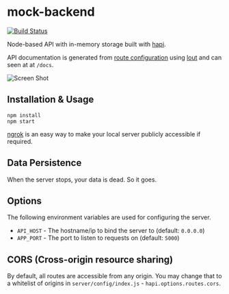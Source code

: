 # mock-backend

[![Build Status][travis-image-url]][travis-url]

Node-based API with in-memory storage built with [hapi][hapi-url].

API documentation is generated from [route configuration][route-config-url]
using [lout][lout-url] and can seen at at `/docs`.

![Screen Shot][api-docs-image-url]

## Installation & Usage

```
npm install
npm start
```

[ngrok][ngrok-url] is an easy way to make your local server publicly accessible if
required.

## Data Persistence

When the server stops, your data is dead. So it goes.

## Options

The following environment variables are used for configuring the server.

- `API_HOST` - The hostname/ip to bind the server to (default: `0.0.0.0`)
- `APP_PORT` - The port to listen to requests on (default: `5000`)

## CORS (Cross-origin resource sharing)

By default, all routes are accessible from any origin. You may change that to a
whitelist of origins in `server/config/index.js` - `hapi.options.routes.cors`.

[ngrok-url]: https://ngrok.com/
[hapi-url]: http://hapijs.com/
[lout-url]: https://www.npmjs.com/package/lout
[route-config-url]: http://hapijs.com/tutorials/routing#config
[deployment-url]: https://mock-backend.herokuapp.com/docs
[api-docs-image-url]: http://i.imgur.com/YFjjlKo.png
[travis-image-url]: https://travis-ci.org/mhazy/mock-backend.svg?branch=master
[travis-url]: https://travis-ci.org/mhazy/mock-backend
